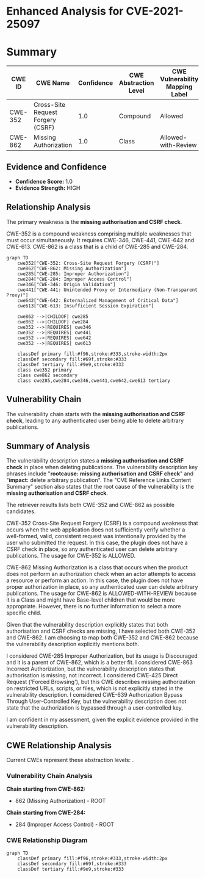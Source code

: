 # Enhanced Analysis for CVE-2021-25097

# Summary
| CWE ID | CWE Name | Confidence | CWE Abstraction Level | CWE Vulnerability Mapping Label | CWE-Vulnerability Mapping Notes |
|---|---|---|---|---|---|
| CWE-352 | Cross-Site Request Forgery (CSRF) | 1.0 | Compound | Allowed | Primary CWE |
| CWE-862 | Missing Authorization | 1.0 | Class | Allowed-with-Review | Secondary Candidate |

## Evidence and Confidence

*   **Confidence Score:** 1.0
*   **Evidence Strength:** HIGH

## Relationship Analysis
The primary weakness is the **missing authorisation and CSRF check**.

CWE-352 is a compound weakness comprising multiple weaknesses that must occur simultaneously. It requires CWE-346, CWE-441, CWE-642 and CWE-613.
CWE-862 is a class that is a child of CWE-285 and CWE-284.

```mermaid
graph TD
    cwe352["CWE-352: Cross-Site Request Forgery (CSRF)"]
    cwe862["CWE-862: Missing Authorization"]
    cwe285["CWE-285: Improper Authorization"]
    cwe284["CWE-284: Improper Access Control"]
    cwe346["CWE-346: Origin Validation"]
    cwe441["CWE-441: Unintended Proxy or Intermediary (Non-Transparent Proxy)"]
    cwe642["CWE-642: Externalized Management of Critical Data"]
    cwe613["CWE-613: Insufficient Session Expiration"]
    
    cwe862 -->|CHILDOF| cwe285
    cwe862 -->|CHILDOF| cwe284
    cwe352 -->|REQUIRES| cwe346
    cwe352 -->|REQUIRES| cwe441
    cwe352 -->|REQUIRES| cwe642
    cwe352 -->|REQUIRES| cwe613
    
    classDef primary fill:#f96,stroke:#333,stroke-width:2px
    classDef secondary fill:#69f,stroke:#333
    classDef tertiary fill:#9e9,stroke:#333
    class cwe352 primary
    class cwe862 secondary
    class cwe285,cwe284,cwe346,cwe441,cwe642,cwe613 tertiary
```

## Vulnerability Chain
The vulnerability chain starts with the **missing authorisation and CSRF check**, leading to any authenticated user being able to delete arbitrary publications.

## Summary of Analysis
The vulnerability description states a **missing authorisation and CSRF check** in place when deleting publications.
The vulnerability description key phrases include "**rootcause:** **missing authorisation and CSRF check**" and "**impact:** delete arbitrary publication". The "CVE Reference Links Content Summary" section also states that the root cause of the vulnerability is the **missing authorisation and CSRF check**.

The retriever results lists both CWE-352 and CWE-862 as possible candidates.

CWE-352 Cross-Site Request Forgery (CSRF) is a compound weakness that occurs when the web application does not sufficiently verify whether a well-formed, valid, consistent request was intentionally provided by the user who submitted the request. In this case, the plugin does not have a CSRF check in place, so any authenticated user can delete arbitrary publications. The usage for CWE-352 is ALLOWED.

CWE-862 Missing Authorization is a class that occurs when the product does not perform an authorization check when an actor attempts to access a resource or perform an action. In this case, the plugin does not have proper authorization in place, so any authenticated user can delete arbitrary publications. The usage for CWE-862 is ALLOWED-WITH-REVIEW because it is a Class and might have Base-level children that would be more appropriate. However, there is no further information to select a more specific child.

Given that the vulnerability description explicitly states that both authorisation and CSRF checks are missing, I have selected both CWE-352 and CWE-862. I am choosing to map both CWE-352 and CWE-862 because the vulnerability description explicitly mentions both.

I considered CWE-285 Improper Authorization, but its usage is Discouraged and it is a parent of CWE-862, which is a better fit.
I considered CWE-863 Incorrect Authorization, but the vulnerability description states that authorisation is missing, not incorrect.
I considered CWE-425 Direct Request ('Forced Browsing'), but this CWE describes missing authorization on restricted URLs, scripts, or files, which is not explicitly stated in the vulnerability description.
I considered CWE-639 Authorization Bypass Through User-Controlled Key, but the vulnerability description does not state that the authorization is bypassed through a user-controlled key.

I am confident in my assessment, given the explicit evidence provided in the vulnerability description.


## CWE Relationship Analysis

Current CWEs represent these abstraction levels: .


### Vulnerability Chain Analysis

**Chain starting from CWE-862:**
- 862 (Missing Authorization) - ROOT


**Chain starting from CWE-284:**
- 284 (Improper Access Control) - ROOT



### CWE Relationship Diagram

```mermaid
graph TD
    classDef primary fill:#f96,stroke:#333,stroke-width:2px
    classDef secondary fill:#69f,stroke:#333
    classDef tertiary fill:#9e9,stroke:#333
```